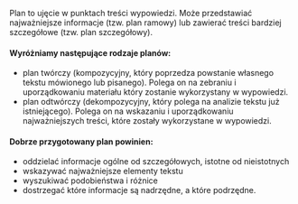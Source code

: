 Plan to ujęcie w punktach treści wypowiedzi. Może przedstawiać najważniejsze informacje (tzw. plan ramowy) lub zawierać treści bardziej szczegółowe (tzw. plan szczegółowy).
#### Wyróżniamy następujące rodzaje planów:
- plan twórczy (kompozycyjny, który poprzedza powstanie własnego tekstu mówionego lub pisanego). Polega on na zebraniu i uporządkowaniu materiału który zostanie wykorzystany w wypowiedzi.
- plan odtwórczy (dekompozycyjny, który polega na analizie tekstu już istniejącego). Polega on na wskazaniu i uporządkowaniu najważniejszych treści, które zostały wykorzystane w wypowiedzi.

#### Dobrze przygotowany plan powinien:
- oddzielać informacje ogólne od szczegółowych, istotne od nieistotnych
- wskazywać najważniejsze elementy tekstu
- wyszukiwać podobieństwa i różnice
- dostrzegać które informacje są nadrzędne, a które podrzędne.
